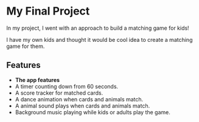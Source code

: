 # My Final Project

In my project, I went with an approach to build a matching game for kids! 

I have my own kids and thought it would be cool idea to create a matching game for them. 
## Features

* **The app features**
* A timer counting down from 60 seconds. 
* A score tracker for matched cards.
* A dance animation when cards and animals match.
* A animal sound plays when cards and animals match.
* Background music playing while kids or adults play the game. 

